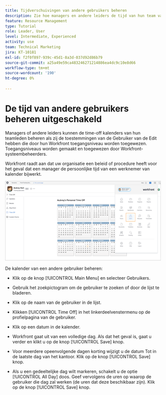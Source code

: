 ```yaml
---
title: Tijdverschuivingen van andere gebruikers beheren
description: Zie hoe managers en andere leiders de tijd van hun team van kalenders kunnen leiden.
feature: Resource Management
type: Tutorial
role: Leader, User
level: Intermediate, Experienced
activity: use
team: Technical Marketing
jira: KT-10181
exl-id: f2f0f897-939c-45d1-8a3d-037d92d86b79
source-git-commit: a25a49e59ca483246271214886ea4dc9c10e8d66
workflow-type: tm+mt
source-wordcount: '190'
ht-degree: 0%

---
```


# De tijd van andere gebruikers beheren uitgeschakeld

Managers of andere leiders kunnen de time-off kalenders van hun teamleden beheren als zij de toestemmingen van de Gebruiker van de Edit hebben die door hun Workfront toegangsniveau worden toegewezen. Toegangsniveaus worden gemaakt en toegewezen door Workfront-systeembeheerders.

Workfront raadt aan dat uw organisatie een beleid of procedure heeft voor het geval dat een manager de persoonlijke tijd van een werknemer van kalender bijwerkt.

![gebruiker in hoofdmenu](assets/mouto_01.png)

De kalender van een andere gebruiker beheren:

* Klik op de knop [!UICONTROL Main Menu] en selecteer Gebruikers.

* Gebruik het zoekpictogram om de gebruiker te zoeken of door de lijst te bladeren.

* Klik op de naam van de gebruiker in de lijst.

* Klikken [!UICONTROL Time Off] in het linkerdeelvenstermenu op de profielpagina van de gebruiker.

* Klik op een datum in de kalender.

* Workfront gaat uit van een volledige dag. Als dat het geval is, gaat u verder en klikt u op de knop [!UICONTROL Save] knop.

* Voor meerdere opeenvolgende dagen korting wijzigt u de datum Tot in de laatste dag van het kantoor. Klik op de knop [!UICONTROL Save] knop.

* Als u een gedeeltelijke dag wilt markeren, schakelt u de optie [!UICONTROL All Day] doos. Geef vervolgens de uren op waarop de gebruiker die dag zal werken (de uren dat deze beschikbaar zijn). Klik op de knop [!UICONTROL Save] knop.
